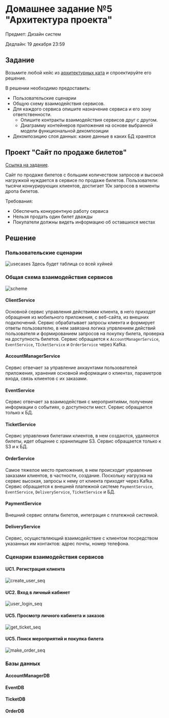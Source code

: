# Домашнее задание №5 "Архитектура проекта"
Предмет: Дизайн систем

Дедлайн: 19 декабря 23:59

## Задание

Возьмите любой кейс из [архитектурных ката](https://www.architecturalkatas.com/kata.html?kata=ConcertComparison.json) и спроектируйте его решение.

В решении необходимо предоставить:

- Пользовательские сценарии
- Общую схему взаимодействия сервисов.
- Для каждого сервиса опишите назначение сервиса и его зону ответственности.
  - Опишите контракты взаимодействия сервисов друг с другом.
  - Диаграмму контейнеров приложения на основе выбранной модели функциональной декомпозиции
- Декомпозицию слоя данных: какие данные в каких БД хранятся

## Проект "Сайт по продаже билетов"

[Ссылка на задание](https://www.architecturalkatas.com/kata.html?kata=ConcertComparison.json).

Сайт по продаже билетов с большим количеством запросов и высокой нагружкой нуждается в сервисе по продаже билетов. Пользователи: тысячи конкурирующих клиентов, достигает 10к запросов в моменты дропа билетов.

Требования:
- Обеспечить конкурентную работу сервиса
- Нельзя продать один билет дважды
- Покупатели должны видеть информацию об оставшихся местах

## Решение
### Пользовательские сценарии

![usecases](img/usecases.png)
Здесь будет таблица со всей хуйней


### Общая схема взаимодействия сервисов

![scheme](img/scheme.png)


#### ClientService

Основной сервис управления действиями клиента, в него приходят обращения из мобильного приложения, с веб-сайта,
из внешних подключений. Сервис обрабатывает запросы клиента и формирует ответы пользователю, в нем завязана логика 
упрвлением действий пользователя и формированием запросов на покупку билета, проверка на доступность билетов.
Сервис обращается к `AccountManagerService`, `EventService`, `TIcketService` и `OrderService` через Kafka.

#### AccountManagerService

Сервис отвечает за управление аккаунтами пользователей приложения, хранения основной информации о клиентах, 
параметров входа, связь клиентов с их заказами.

#### EventService

Сервиc отвечает за взаимодействия с мероприятиями, получение информации о событиях, о доступности мест. Сервис 
обращается только к БД.

#### TicketService

Сервис управления билетами клиентов, в нем создаются, удаляются билеты, идет общение с хранилищем S3. Сервис обращается
только к S3 и к БД.

#### OrderService 

Самое тяжелое место приложения, в нем происходит управление заказами клиентов, в частности, создание. Поскольку нагрузка
на сервис высокая, запросы к нему от клиента приходят через Kafka. Сервис обращается к внешней платежной системе 
`PaymentService`, `EventService`, `DeliveryService`, `TicketService` и БД.

#### PaymentService

Внешний сервис оплаты билетов, интеграция с платежной системой.

#### DeliveryService

Сервис, осуществляющий взаимодействие с клиентом посредством указанных им контактов: адрес почты, номер телефона.

### Сценарии взаимодействия сервисов

#### UC1. Регистрация клиента

![create_user_seq](img/create_user_seq.png)

#### UC2. Вход в личный кабинет

![user_login_seq](img/user_login_seq.png)

#### UC5. Просмотр личного кабинета и заказов

![get_ticket_seq](img/get_ticket_seq.png)

#### UC5. Поиск мероприятий и покупка билета

![make_order_seq](img/make_order_seq.png)

### Базы данных

#### AccountManagerDB

#### EventDB

#### TicketDB

#### OrderDB
